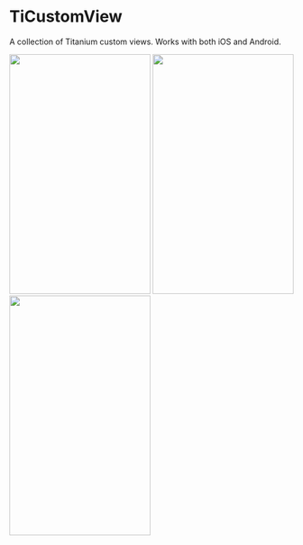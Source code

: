 TiCustomView
============

A collection of Titanium custom views.  Works with both iOS and Android.

<a href="http://imgur.com/y59OD"><img src="http://i.imgur.com/y59OD.png" title="Hosted by imgur.com" alt="" height="425px" width="250px"/></a>
<a href="http://imgur.com/8fD5K"><img src="http://i.imgur.com/8fD5K.png" title="Hosted by imgur.com" alt="" height="425px" width="250px"/></a>
<a href="http://imgur.com/Xbn5r"><img src="http://i.imgur.com/Xbn5r.jpg" title="Hosted by imgur.com" alt="" height="425px" width="250px"/></a>